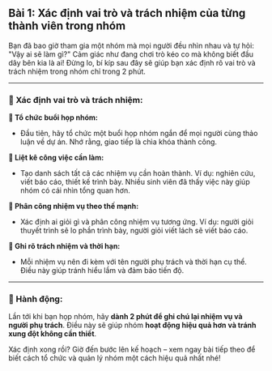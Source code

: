 ## Bài 1: Xác định vai trò và trách nhiệm của từng thành viên trong nhóm

Bạn đã bao giờ tham gia một nhóm mà mọi người đều nhìn nhau và tự hỏi: "Vậy ai sẽ làm gì?" Cảm giác như đang chơi trò kéo co mà không biết đầu dây bên kia là ai! Đừng lo, bí kíp sau đây sẽ giúp bạn xác định rõ vai trò và trách nhiệm trong nhóm chỉ trong 2 phút.

---

### 📌 Xác định vai trò và trách nhiệm:

**🔹 Tổ chức buổi họp nhóm:**
- Đầu tiên, hãy tổ chức một buổi họp nhóm ngắn để mọi người cùng thảo luận về dự án. Nhớ rằng, giao tiếp là chìa khóa thành công.

**🔹 Liệt kê công việc cần làm:**
- Tạo danh sách tất cả các nhiệm vụ cần hoàn thành. Ví dụ: nghiên cứu, viết báo cáo, thiết kế trình bày. Nhiều sinh viên đã thấy việc này giúp nhóm có cái nhìn tổng quan hơn.

**🔹 Phân công nhiệm vụ theo thế mạnh:**
- Xác định ai giỏi gì và phân công nhiệm vụ tương ứng. Ví dụ: người giỏi thuyết trình sẽ lo phần trình bày, người giỏi viết lách sẽ viết báo cáo.

**🔹 Ghi rõ trách nhiệm và thời hạn:**
- Mỗi nhiệm vụ nên đi kèm với tên người phụ trách và thời hạn cụ thể. Điều này giúp tránh hiểu lầm và đảm bảo tiến độ.

---

### 🚀 Hành động:

Lần tới khi bạn họp nhóm, hãy **dành 2 phút để ghi chú lại nhiệm vụ và người phụ trách**. Điều này sẽ giúp nhóm **hoạt động hiệu quả hơn và tránh xung đột không cần thiết**.

Xác định xong rồi? Giờ đến bước lên kế hoạch – xem ngay bài tiếp theo để biết cách tổ chức và quản lý nhóm một cách hiệu quả nhất nhé!